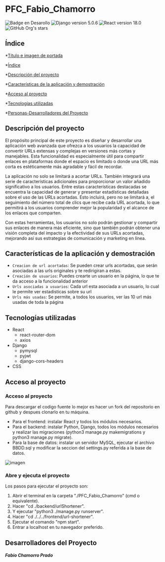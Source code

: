 # PFC_Fabio_Chamorro
![Badge en Desarollo](https://img.shields.io/badge/STATUS-EN%20DESAROLLO-green)
![Django version 5.0.6](https://img.shields.io/badge/Django-5.0.6-green")
![React version 18.0](https://img.shields.io/badge/React-v18.0-green")
![GitHub Org's stars](https://img.shields.io/github/stars/fabiochp?style=social)

## Índice

*[Título e imagen de portada](#pfc_fabio_chamorro)

*[Índice](#índice)

*[Descripción del proyecto](#descripción-del-proyecto)

*[Características de la aplicación y demostración](#características-de-la-aplicación-y-demostración)

*[Acceso al proyecto](#acceso-al-proyecto)

*[Tecnologías utilizadas](#tecnologías-utilizadas)

*[Personas-Desarrolladores del Proyecto](#desarrolladores-del-proyecto)

## Descripción del proyecto

El propósito principal de este proyecto es diseñar y desarrollar una aplicación web avanzada que ofrezca a los usuarios la capacidad de convertir URLs extensas y complejas en versiones más cortas y manejables. Esta funcionalidad es especialmente útil para compartir enlaces en plataformas donde el espacio es limitado o donde una URL más corta es estéticamente más agradable y fácil de recordar.

La aplicación no solo se limitará a acortar URLs. También integrará una serie de características adicionales para proporcionar un valor añadido significativo a los usuarios. Entre estas características destacadas se encuentra la capacidad de generar y presentar estadísticas detalladas sobre el uso de las URLs acortadas. Esto incluirá, pero no se limitará a, el seguimiento del número total de clics que recibe cada URL acortada, lo que permitirá a los usuarios comprender mejor la popularidad y el alcance de los enlaces que comparten.

Con estas herramientas, los usuarios no solo podrán gestionar y compartir sus enlaces de manera más eficiente, sino que también podrán obtener una visión completa del impacto y la efectividad de sus URLs acortadas, mejorando así sus estrategias de comunicación y marketing en línea.

## Características de la aplicación y demostración
- `Creacion de url acortadas`: Se pueden crear urls acortadas, que serán asociadas a las urls originales y te redirigiran a estas.
- `Creación de usuarios`: Puedes crearte un usuario en la página, lo que te da acceso a la funcionalidad anterior
- `Urls asociadas a usuarios`: Cada url esta asociada a un usuario, lo cual le permite ver estadisticas sobre su url
- `Urls más usadas`: Se permite, a todos los usuarios, ver las 10 url más usadas de toda la página

## Tecnologías utilizadas
- React
  - react-router-dom
  - axios
- Django
  - pymysql
  - pyjwt
  - django-cors-headers
- CSS

## Acceso al proyecto

### Acceso al proyecto
Para descargar el codigo fuente lo mejor es hacer un fork del repositorio en github y despues clonarlo en tu máquina.
- Para el frontend: instalar React y todos los módulos necesarios.
- Para el backend: instalar Python, Django, todos los módulos necesarios y realizar las migraciones (python3 manage.py makemigrations y python3 manage.py migrate).
- Para la base de datos: instalar un servidor MySQL, ejecutar el archivo BBDD.sql y modificar la seccion del settings.py referida a la base de datos.

![imagen](https://github.com/FabioChP/PFC_Fabio_Chamorro/assets/145000582/1127943d-c16f-42b6-9c34-6654be882abf)


### Abre y ejecuta el proyecto
Los pasos para ejecutar el proyecto son:
1. Abrir el terminal en la carpeta "./PFC_Fabio_Chamorro" (cmd o equivalente).
2. Hacer "cd ./backend/urlShortener".
3. Y ejecutar "python3 ./manage.py runserver".
4. Hacer "cd ./../../frontend/url-shortener".
5. Ejecutar el comando "npm start".
6. Entrar a localhost en tu navegador preferido.

## Desarrolladores del Proyecto
#### <em>Fabio Chamorro Prado</em>
